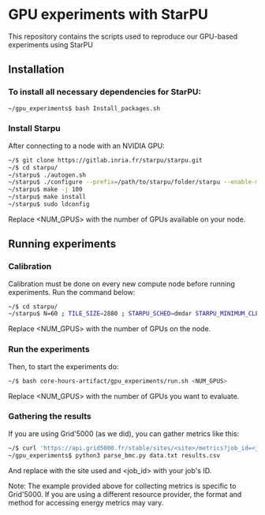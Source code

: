 # GPU experiments with StarPU

This repository contains the scripts used to reproduce our GPU-based experiments using StarPU

## Installation

### To install all necessary dependencies for StarPU:

```bash
~/gpu_experiments$ bash Install_packages.sh
```

### Install Starpu

After connecting to a node with an NVIDIA GPU:
```bash
~/$ git clone https://gitlab.inria.fr/starpu/starpu.git 
~/$ cd starpu/
~/starpu$ ./autogen.sh
~/starpu$ ./configure --prefix=/path/to/starpu/folder/starpu --enable-maxcudadev=<NUM_GPUS>
~/starpu$ make -j 100
~/starpu$ make install
~/starpu$ sudo ldconfig
```
Replace <NUM_GPUS> with the number of GPUs available on your node.

## Running experiments

### Calibration

Calibration must be done on every new compute node before running experiments. Run the command below:
```bash
~/$ cd starpu/
~/starpu$ N=60 ; TILE_SIZE=2880 ; STARPU_SCHED=dmdar STARPU_MINIMUM_CLEAN_BUFFERS=0 STARPU_TARGET_CLEAN_BUFFERS=0 STARPU_NCPU=0 STARPU_NCUDA=<NUM_GPUS> STARPU_CALIBRATE=1 STARPU_CALIBRATE_MINIMUM=30 STARPU_NOPENCL=0 ./examples/cholesky/cholesky_implicit -size $((TILE_SIZE*N)) -nblocks $((N)) -niter 10
```
Replace <NUM_GPUS> with the number of GPUs on the node.

### Run the experiments

Then, to start the experiments do:
```bash
~/$ bash core-hours-artifact/gpu_experiments/run.sh <NUM_GPUS>
```
Replace <NUM_GPUS> with the number of GPUs you want to evaluate.

### Gathering the results

If you are using Grid'5000 (as we did), you can gather metrics like this:
```bash
~/$ curl 'https://api.grid5000.fr/stable/sites/<site>/metrics?job_id=<job_id>' > data.txt
~/gpu_experiments$ python3 parse_bmc.py data.txt results.csv
```
And replace <site> with the site used and <job_id> with your job's ID.

Note: The example provided above for collecting metrics is specific to Grid'5000. If you are using a different resource provider, the format and method for accessing energy metrics may vary.
